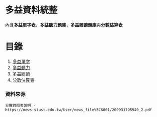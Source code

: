 # 多益資料統整

內含**多益單字表**，**多益聽力題庫**，**多益閱讀題庫**與**分數估算表**

# 目錄

1. [多益單字](多益單字)
2. [多益聽力](多益聽力)
3. 多益閱讀
4. [分數估算表](分數估算表.pdf)

### 資料來源
    分數對照表說明 - https://news.stust.edu.tw/User/news_file%5C6001/200931795940_2.pdf
